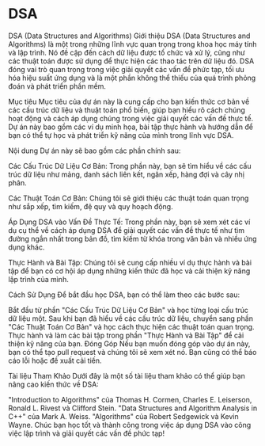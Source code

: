 # DSA
DSA (Data Structures and Algorithms)
Giới thiệu
DSA (Data Structures and Algorithms) là một trong những lĩnh vực quan trọng trong khoa học máy tính và lập trình. Nó đề cập đến cách dữ liệu được tổ chức và xử lý, cũng như các thuật toán được sử dụng để thực hiện các thao tác trên dữ liệu đó. DSA đóng vai trò quan trọng trong việc giải quyết các vấn đề phức tạp, tối ưu hóa hiệu suất ứng dụng và là một phần không thể thiếu của quá trình phỏng đoán và phát triển phần mềm.

Mục tiêu
Mục tiêu của dự án này là cung cấp cho bạn kiến thức cơ bản về các cấu trúc dữ liệu và thuật toán phổ biến, giúp bạn hiểu rõ cách chúng hoạt động và cách áp dụng chúng trong việc giải quyết các vấn đề thực tế. Dự án này bao gồm các ví dụ minh họa, bài tập thực hành và hướng dẫn để bạn có thể tự học và phát triển kỹ năng của mình trong lĩnh vực DSA.

Nội dung
Dự án này sẽ bao gồm các phần chính sau:

Các Cấu Trúc Dữ Liệu Cơ Bản: Trong phần này, bạn sẽ tìm hiểu về các cấu trúc dữ liệu như mảng, danh sách liên kết, ngăn xếp, hàng đợi và cây nhị phân.

Các Thuật Toán Cơ Bản: Chúng tôi sẽ giới thiệu các thuật toán quan trọng như sắp xếp, tìm kiếm, đệ quy và quy hoạch động.

Áp Dụng DSA vào Vấn Đề Thực Tế: Trong phần này, bạn sẽ xem xét các ví dụ cụ thể về cách áp dụng DSA để giải quyết các vấn đề thực tế như tìm đường ngắn nhất trong bản đồ, tìm kiếm từ khóa trong văn bản và nhiều ứng dụng khác.

Thực Hành và Bài Tập: Chúng tôi sẽ cung cấp nhiều ví dụ thực hành và bài tập để bạn có cơ hội áp dụng những kiến thức đã học và cải thiện kỹ năng lập trình của mình.

Cách Sử Dụng
Để bắt đầu học DSA, bạn có thể làm theo các bước sau:

Bắt đầu từ phần "Các Cấu Trúc Dữ Liệu Cơ Bản" và học từng loại cấu trúc dữ liệu một.
Sau khi bạn đã hiểu về các cấu trúc dữ liệu, chuyển sang phần "Các Thuật Toán Cơ Bản" và học cách thực hiện các thuật toán quan trọng.
Thực hành và làm các bài tập trong phần "Thực Hành và Bài Tập" để cải thiện kỹ năng của bạn.
Đóng Góp
Nếu bạn muốn đóng góp vào dự án này, bạn có thể tạo pull request và chúng tôi sẽ xem xét nó. Bạn cũng có thể báo cáo lỗi hoặc đề xuất cải tiến.

Tài liệu Tham Khảo
Dưới đây là một số tài liệu tham khảo có thể giúp bạn nâng cao kiến thức về DSA:

"Introduction to Algorithms" của Thomas H. Cormen, Charles E. Leiserson, Ronald L. Rivest và Clifford Stein.
"Data Structures and Algorithm Analysis in C++" của Mark A. Weiss.
"Algorithms" của Robert Sedgewick và Kevin Wayne.
Chúc bạn học tốt và thành công trong việc áp dụng DSA vào công việc lập trình và giải quyết các vấn đề phức tạp!
